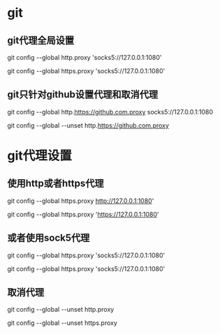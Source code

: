 # git
## git代理全局设置
git config --global http.proxy 'socks5://127.0.0.1:1080'

git config --global https.proxy 'socks5://127.0.0.1:1080'

## git只针对github设置代理和取消代理
git config --global http.https://github.com.proxy socks5://127.0.0.1:1080

git config --global --unset http.https://github.com.proxy

# git代理设置
## 使用http或者https代理
git config --global https.proxy http://127.0.0.1:1080'

git config --global https.proxy 'https://127.0.0.1:1080'
## 或者使用sock5代理
git config --global https.proxy 'socks5://127.0.0.1:1080'

git config --global https.proxy 'socks5://127.0.0.1:1080'
## 取消代理
git config --global --unset http.proxy

git config --global --unset https.proxy